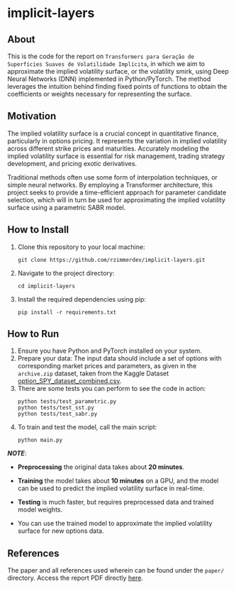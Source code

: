 # implicit-layers

## About
This is the code for the report on `Transformers para Geração de Superfícies Suaves de Volatilidade Implícita`,
in which we aim to approximate the implied volatility surface, or the volatility smirk, 
using Deep Neural Networks (DNN) implemented in Python/PyTorch. 
The method leverages the intuition behind finding fixed points of functions to obtain the coefficients or 
weights necessary for representing the surface.

## Motivation
The implied volatility surface is a crucial concept in quantitative finance, particularly in options pricing. 
It represents the variation in implied volatility across different strike prices and maturities. 
Accurately modeling the implied volatility surface is essential for risk management, 
trading strategy development, and pricing exotic derivatives. 

Traditional methods often use some form of interpolation techniques, or simple neural networks. 
By employing a Transformer architecture, this project seeks to provide a time-efficient approach for parameter candidate selection,
which will in turn be used for approximating the implied volatility surface using a parametric SABR model.

## How to Install
1. Clone this repository to your local machine:
   ```
   git clone https://github.com/rzimmerdev/implicit-layers.git
   ```
2. Navigate to the project directory:
   ```
   cd implicit-layers
   ```
3. Install the required dependencies using pip:
   ```
   pip install -r requirements.txt
   ```

## How to Run
1. Ensure you have Python and PyTorch installed on your system.
2. Prepare your data: The input data should include a set of options with corresponding market prices and parameters,
    as given in the `archive.zip` dataset, taken from the Kaggle Dataset [option_SPY_dataset_combined.csv](https://www.kaggle.com/datasets/shawlu/option-spy-dataset-combinedcsv).
3. There are some tests you can perform to see the code in action:
   ```
   python tests/test_parametric.py
   python tests/test_sst.py
   python tests/test_sabr.py
   ```
4. To train and test the model, call the main script:
   ```
   python main.py
   ```
   

**_NOTE_**:
- **Preprocessing** the original data takes about **20 minutes**.

- **Training** the model takes about **10 minutes** on a GPU, 
and the model can be used to predict the implied volatility surface in real-time.

- **Testing** is much faster, but requires preprocessed data and trained model weights.

- You can use the trained model to approximate the implied volatility surface for new options data.

## References
The paper and all references used wherein can be found under the `paper/` directory.
Access the report PDF directly [here](paper/paper.pdf).